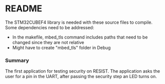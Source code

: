 # README #

The STM32CUBEF4 library is needed with these source files to compile. Some dependencies need to be addressed: 

- In the makefile, mbed_tls command includes paths that need to be changed since they are not relative 
- Might have to create "mbed_tls" folder in Debug

### Summary ###

The first application for testing security on RESIST. The application asks the user for a pin in the UART, after passing the security step an LED turns on.